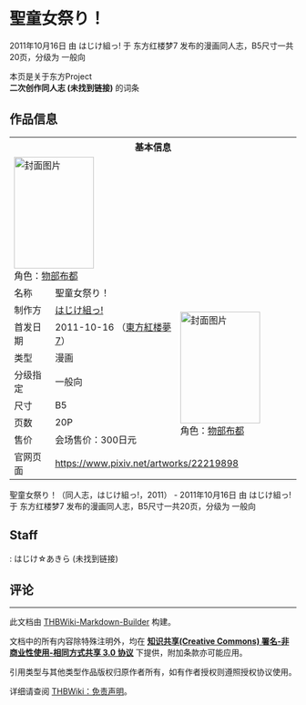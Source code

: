 # 聖童女祭り！

<!-- source html: G:\repos\THBWiki-Markdown-Builder\THBWikiMarkdown\Temp\main\2\2d\ns0%3A%E8%81%96%E7%AB%A5%E5%A5%B3%E7%A5%AD%E3%82%8A%EF%BC%81.html -->

2011年10月16日 由 はじけ組っ! 于 东方红楼梦7 发布的漫画同人志，B5尺寸一共20页，分级为 一般向

本页是关于东方Project  
 **二次创作同人志 (未找到链接)** 的词条
## 作品信息

<table><tbody><tr><th colspan="3">基本信息</th></tr><tr><td class="cover-artwork-mobile" colspan="2"><a href="./文件-聖童女祭り！封面.jpg.md" class="image" title="封面图片"><img alt="封面图片" src="https://upload.thwiki.cc/thumb/f/fd/%E8%81%96%E7%AB%A5%E5%A5%B3%E7%A5%AD%E3%82%8A%EF%BC%81%E5%B0%81%E9%9D%A2.jpg/140px-%E8%81%96%E7%AB%A5%E5%A5%B3%E7%A5%AD%E3%82%8A%EF%BC%81%E5%B0%81%E9%9D%A2.jpg" decoding="async" loading="lazy" width="140" height="196" srcset="https://upload.thwiki.cc/thumb/f/fd/%E8%81%96%E7%AB%A5%E5%A5%B3%E7%A5%AD%E3%82%8A%EF%BC%81%E5%B0%81%E9%9D%A2.jpg/210px-%E8%81%96%E7%AB%A5%E5%A5%B3%E7%A5%AD%E3%82%8A%EF%BC%81%E5%B0%81%E9%9D%A2.jpg 1.5x, https://upload.thwiki.cc/f/fd/%E8%81%96%E7%AB%A5%E5%A5%B3%E7%A5%AD%E3%82%8A%EF%BC%81%E5%B0%81%E9%9D%A2.jpg 2x" data-file-width="275" data-file-height="384"></a><div class="cover-char">角色：<a href="./物部布都.md" title="物部布都">物部布都</a></div></td>
</tr><tr><td class="label">名称</td><td colspan="2"> 聖童女祭り！ </td></tr><tr><td class="label">制作方</td><td><a href="./はじけ組っ!.md" title="はじけ組っ!">はじけ組っ!</a></td><td class="cover-artwork" rowspan="7" style="min-width:196px;"><a href="./文件-聖童女祭り！封面.jpg.md" class="image" title="封面图片"><img alt="封面图片" src="https://upload.thwiki.cc/thumb/f/fd/%E8%81%96%E7%AB%A5%E5%A5%B3%E7%A5%AD%E3%82%8A%EF%BC%81%E5%B0%81%E9%9D%A2.jpg/140px-%E8%81%96%E7%AB%A5%E5%A5%B3%E7%A5%AD%E3%82%8A%EF%BC%81%E5%B0%81%E9%9D%A2.jpg" decoding="async" loading="lazy" width="140" height="196" srcset="https://upload.thwiki.cc/thumb/f/fd/%E8%81%96%E7%AB%A5%E5%A5%B3%E7%A5%AD%E3%82%8A%EF%BC%81%E5%B0%81%E9%9D%A2.jpg/210px-%E8%81%96%E7%AB%A5%E5%A5%B3%E7%A5%AD%E3%82%8A%EF%BC%81%E5%B0%81%E9%9D%A2.jpg 1.5x, https://upload.thwiki.cc/f/fd/%E8%81%96%E7%AB%A5%E5%A5%B3%E7%A5%AD%E3%82%8A%EF%BC%81%E5%B0%81%E9%9D%A2.jpg 2x" data-file-width="275" data-file-height="384"></a><div class="cover-char">角色：<a href="./物部布都.md" title="物部布都">物部布都</a></div></td>
</tr><tr><td class="label">首发日期</td><td>2011-10-16&#160;（<a href="/展会作品列表?e=%E4%B8%9C%E6%96%B9%E7%BA%A2%E6%A5%BC%E6%A2%A6%237">東方紅楼夢7</a>）</td></tr><tr><td class="label">类型</td><td>漫画</td></tr><tr><td class="label">分级指定</td><td>一般向</td></tr><tr><td class="label">尺寸</td><td>B5</td></tr><tr><td class="label">页数</td><td>20P</td></tr><tr><td class="label">售价</td><td>会场售价：300日元</td></tr>
<tr><td class="label">官网页面</td><td colspan="2"><a rel="nofollow" class="external free" href="https://www.pixiv.net/artworks/22219898">https://www.pixiv.net/artworks/22219898</a></td></tr></tbody></table>

聖童女祭り！（同人志，はじけ組っ!，2011） - 2011年10月16日 由 はじけ組っ! 于 东方红楼梦7 发布的漫画同人志，B5尺寸一共20页，分级为 一般向
## Staff
: はじけ☆あきら (未找到链接)

## 评论




---

此文档由 [THBWiki-Markdown-Builder](https://github.com/Delsin-Yu/THBWiki-Markdown-Builder) 构建。

文档中的所有内容除特殊注明外，均在 [**知识共享(Creative Commons) 署名-非商业性使用-相同方式共享 3.0 协议**](https://creativecommons.org/licenses/by-sa/3.0/deed.zh-hans) 下提供，附加条款亦可能应用。

引用类型与其他类型作品版权归原作者所有，如有作者授权则遵照授权协议使用。

详细请查阅 [THBWiki：免责声明](https://thbwiki.cc/THBWiki:%E5%85%8D%E8%B4%A3%E5%A3%B0%E6%98%8E)。

